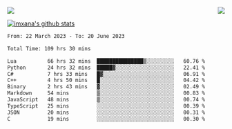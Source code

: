 <p>
  <a href="https://count.getloli.com/"><img src="https://count.getloli.com/get/@xana.readme?theme=moebooru-h"></a>
  <img src="https://weather-icon.journeyad.repl.co/@hangzhou?v=1" align="right">
</p>


<a href="https://github.com/imxana"><img align="center" src="https://github-readme-stats.vercel.app/api?username=imxana&show_icons=true&include_all_commits=true&hide_border=tru&custom_title=imxana%27s%20Github%20Stats" alt="imxana's github stats" /></a> 

<!--START_SECTION:waka-->

```txt
From: 22 March 2023 - To: 20 June 2023

Total Time: 109 hrs 30 mins

Lua          66 hrs 32 mins  ███████████████▒░░░░░░░░░   60.76 %
Python       24 hrs 32 mins  █████▓░░░░░░░░░░░░░░░░░░░   22.41 %
C#           7 hrs 33 mins   █▓░░░░░░░░░░░░░░░░░░░░░░░   06.91 %
C++          4 hrs 50 mins   █░░░░░░░░░░░░░░░░░░░░░░░░   04.42 %
Binary       2 hrs 43 mins   ▓░░░░░░░░░░░░░░░░░░░░░░░░   02.49 %
Markdown     54 mins         ▒░░░░░░░░░░░░░░░░░░░░░░░░   00.83 %
JavaScript   48 mins         ▒░░░░░░░░░░░░░░░░░░░░░░░░   00.74 %
TypeScript   25 mins         ░░░░░░░░░░░░░░░░░░░░░░░░░   00.39 %
JSON         20 mins         ░░░░░░░░░░░░░░░░░░░░░░░░░   00.31 %
C            19 mins         ░░░░░░░░░░░░░░░░░░░░░░░░░   00.30 %
```

<!--END_SECTION:waka-->
